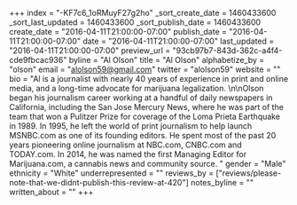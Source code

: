 +++
index = "-KF7c6_1oRMuyF27g2ho"
_sort_create_date = 1460433600
_sort_last_updated = 1460433600
_sort_publish_date = 1460433600
create_date = "2016-04-11T21:00:00-07:00"
publish_date = "2016-04-11T21:00:00-07:00"
date = "2016-04-11T21:00:00-07:00"
last_updated = "2016-04-11T21:00:00-07:00"
preview_url = "93cb97b7-843d-362c-a4f4-cde9fbcac936"
byline = "Al Olson"
title = "Al Olson"
alphabetize_by = "olson"
email = "alolson59@gmail.com"
twitter = "alolson59"
website = ""
bio = "Al is a journalist with nearly 40 years of experience in print and online media, and a long-time advocate for marijuana legalization. \n\nOlson began his journalism career working at a handful of daily newspapers in California, including the San Jose Mercury News, where he was part of the team that won a Pulitzer Prize for coverage of the Loma Prieta Earthquake in 1989. In 1995, he left the world of print journalism to help launch MSNBC.com as one of its founding editors. He spent most of the past 20 years pioneering online journalism at NBC.com, CNBC.com and TODAY.com. In 2014, he was named the first Managing Editor for Marijuana.com, a cannabis news and community source.  "
gender = "Male"
ethnicity = "White"
underrepresented = ""
reviews_by = ["reviews/please-note-that-we-didnt-publish-this-review-at-420"]
notes_byline = ""
written_about = ""
+++

